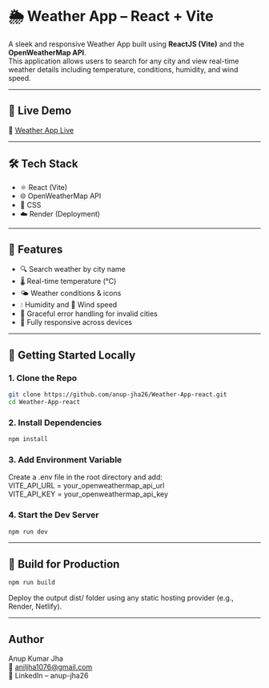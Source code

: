 # 🌦️ Weather App – React + Vite

A sleek and responsive Weather App built using **ReactJS (Vite)** and the **OpenWeatherMap API**.  
This application allows users to search for any city and view real-time weather details including temperature, conditions, humidity, and wind speed.

---

## 🚀 Live Demo

🔗 [Weather App Live](https://weather-app-react-p1co.onrender.com)

---

## 🛠️ Tech Stack

- ⚛️ React (Vite)
- 🌐 OpenWeatherMap API
- 🎨 CSS
- ☁️ Render (Deployment)

---

## 📌 Features

- 🔍 Search weather by city name  
- 🌡️ Real-time temperature (°C)  
- 🌤️ Weather conditions & icons  
- 💧 Humidity and 💨 Wind speed  
- 🚫 Graceful error handling for invalid cities  
- 📱 Fully responsive across devices

---

## 🔧 Getting Started Locally

### 1. Clone the Repo
```bash
git clone https://github.com/anup-jha26/Weather-App-react.git
cd Weather-App-react
```

### 2. Install Dependencies
```bash
npm install
```

### 3. Add Environment Variable
Create a .env file in the root directory and add:  
VITE_API_URL = your_openweathermap_api_url  
VITE_API_KEY = your_openweathermap_api_key  

### 4. Start the Dev Server
```bash
npm run dev
```

---

## 🚀 Build for Production
```bash
npm run build
```
Deploy the output dist/ folder using any static hosting provider (e.g., Render, Netlify).

---

## Author
Anup Kumar Jha  
📧 aniljha1076@gmail.com  
🔗 LinkedIn – anup-jha26  
